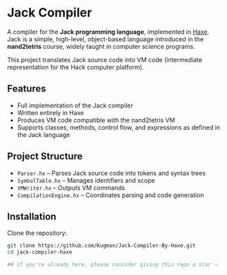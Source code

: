 # Jack Compiler 

A compiler for the **Jack programming language**, implemented in [Haxe](https://haxe.org/).  
Jack is a simple, high-level, object-based language introduced in the **nand2tetris** course, widely taught in computer science programs.  

This project translates Jack source code into VM code (intermediate representation for the Hack computer platform).

## Features
- Full implementation of the Jack compiler
- Written entirely in Haxe
- Produces VM code compatible with the nand2tetris VM
- Supports classes, methods, control flow, and expressions as defined in the Jack language

## Project Structure
- `Parser.hx` – Parses Jack source code into tokens and syntax trees
- `SymbolTable.hx` – Manages identifiers and scope
- `VMWriter.hx` – Outputs VM commands
- `CompilationEngine.hx` – Coordinates parsing and code generation

## Installation
Clone the repository:

```bash
git clone https://github.com/Kugman/Jack-Compiler-By-Haxe.git
cd jack-compiler-haxe

## if you're already here, please consider giving this repo a star ⭐

